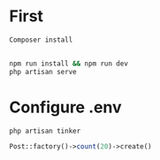 # First

```bash
Composer install


npm run install && npm run dev
php artisan serve
```

# Configure .env

```php
php artisan tinker

Post::factory()->count(20)->create()
```
